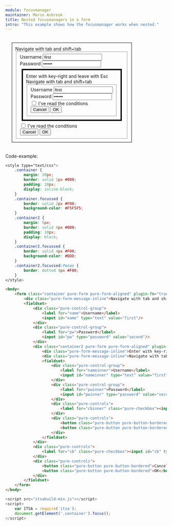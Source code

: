```yaml
---
module: focusmanager
maintainer: Marco Asbreuk
title: Nested focusmanagers in a form
intro: "This example shows how the focusmanager works when nested."
---
```


<style type="text/css">
    .container {
        margin: 20px;
        border: solid 1px #000;
        padding: 10px;
        display: inline-block;
    }
    .container.focussed {
        border: solid 2px #F00;
        background-color: #F5F5F5;
    }
    .container2 {
        margin: 5px;
        border: solid 4px #000;
        padding: 10px;
        display: block;
    }
    .container2.focussed {
        border: solid 4px #F00;
        background-color: #DDD;
    }
    .container2.focussed:focus {
        border: dotted 4px #F00;
    }
    .body-content.module p.spaced {
        margin-top: 4em;
    }
</style>

<form class="container pure-form pure-form-aligned" plugin-fm="true">
    <div class="pure-form-message-inline">Navigate with tab and shift+tab</div>
    <fieldset>
        <div class="pure-control-group">
            <label for="name">Username</label>
            <input id="name" type="text" value="first"/>
        </div>
        <div class="pure-control-group">
            <label for="pw">Password</label>
            <input id="pw" type="password" value="second"/>
        </div>
        <div class="container2 pure-form pure-form-aligned" plugin-fm="true" fm-keyenter="39" fm-keyleave="27">
            <div class="pure-form-message-inline">Enter with key-right and leave with Esc</div>
            <div class="pure-form-message-inline">Navigate with tab and shift+tab</div>
            <fieldset>
                <div class="pure-control-group">
                    <label for="nameinner">Username</label>
                    <input id="nameinner" type="text" value="first"/>
                </div>
                <div class="pure-control-group">
                    <label for="pwinner">Password</label>
                    <input id="pwinner" type="password" value="second"/>
                </div>
                <div class="pure-controls">
                    <label for="cbinner" class="pure-checkbox"><input id="cbinner" type="checkbox" /> I've read the conditions</label>
                </div>
                <div class="pure-controls">
                    <button class="pure-button pure-button-bordered">Cancel</button>
                    <button class="pure-button pure-button-bordered">OK</button>
                </div>
            </fieldset>
        </div>
        <div class="pure-controls">
            <label for="cb" class="pure-checkbox"><input id="cb" type="checkbox" /> I've read the conditions</label>
        </div>
        <div class="pure-controls">
            <button class="pure-button pure-button-bordered">Cancel</button>
            <button class="pure-button pure-button-bordered">OK</button>
        </div>
    </fieldset>
</form>

<p class="spaced">Code-example:</p>

```css
<style type="text/css">
    .container {
        margin: 20px;
        border: solid 1px #000;
        padding: 10px;
        display: inline-block;
    }
    .container.focussed {
        border: solid 2px #F00;
        background-color: #F5F5F5;
    }
    .container2 {
        margin: 5px;
        border: solid 4px #000;
        padding: 10px;
        display: block;
    }
    .container2.focussed {
        border: solid 4px #F00;
        background-color: #DDD;
    }
    .container2.focussed:focus {
        border: dotted 4px #F00;
    }
</style>
```

```html
<body>
    <form class="container pure-form pure-form-aligned" plugin-fm="true">
        <div class="pure-form-message-inline">Navigate with tab and shift+tab</div>
        <fieldset>
            <div class="pure-control-group">
                <label for="name">Username</label>
                <input id="name" type="text" value="first"/>
            </div>
            <div class="pure-control-group">
                <label for="pw">Password</label>
                <input id="pw" type="password" value="second"/>
            </div>
            <div class="container2 pure-form pure-form-aligned" plugin-fm="true">
                <div class="pure-form-message-inline">Enter with key-right and leave with Esc</div>
                <div class="pure-form-message-inline">Navigate with tab and shift+tab</div>
                <fieldset>
                    <div class="pure-control-group">
                        <label for="nameinner">Username</label>
                        <input id="nameinner" type="text" value="first"/>
                    </div>
                    <div class="pure-control-group">
                        <label for="pwinner">Password</label>
                        <input id="pwinner" type="password" value="second"/>
                    </div>
                    <div class="pure-controls">
                        <label for="cbinner" class="pure-checkbox"><input id="cbinner" type="checkbox" /> I've read the conditions</label>
                    </div>
                    <div class="pure-controls">
                        <button class="pure-button pure-button-bordered">Cancel</button>
                        <button class="pure-button pure-button-bordered">OK</button>
                    </div>
                </fieldset>
            </div>
            <div class="pure-controls">
                <label for="cb" class="pure-checkbox"><input id="cb" type="checkbox" /> I've read the conditions</label>
            </div>
            <div class="pure-controls">
                <button class="pure-button pure-button-bordered">Cancel</button>
                <button class="pure-button pure-button-bordered">OK</button>
            </div>
        </fieldset>
    </form>
</body>
```

```js
<script src="itsabuild-min.js"></script>
<script>
    var ITSA = require('itsa');
    document.getElement('.container').focus();
</script>
```

<script src="../../dist/itsabuild-min.js"></script>
<script>
    var ITSA = require('itsa');
    document.getElement('.container').focus();
</script>